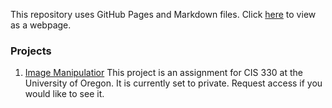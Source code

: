 
This repository uses GitHub Pages and Markdown files. Click [here](https://robsap.github.io/) to view as a webpage.


### Projects
1. [Image Manipulatior](https://gitlab.com/RobSap/uo_330)
This project is an assignment for CIS 330 at the University of Oregon. It is currently set to private. Request access if you would like to see it.

